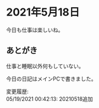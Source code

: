 # 2021年5月18日

今日も仕事は楽しいね。

## あとがき

仕事と睡眠以外何もしていない。

今日の日記はメインPCで書きました。

変更履歴:  
05/19/2021 00:42:13: 20210518追加  
